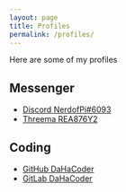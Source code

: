```yaml
---
layout: page
title: Profiles
permalink: /profiles/
---
```


Here are some of my profiles



## Messenger 

<div class="profiles">
 <ul>
 <!-- Dsicord -->
 <!-- ======= -->
 <li>
  <a href="https://threema.id/REA876Y2" class="discord" target="_blank" rel="noopener noreferrer">
    <span class="discord">Discord</span>
       <icon class="discord">
         <iconify-icon icon="akar-icons:discord-fill" style="color: #7289da; margin-top: 20px;"></iconify-icon>
       </icon>
    <span class="discord">NerdofPi#6093</span>
  </a>
 </li>
 <!-- ======= -->
 <!-- Threema -->
 <!-- ======= -->
 <li>
  <a href="https://threema.id/REA876Y2" class="threema" target="_blank" rel="noopener noreferrer">
    <span class="threema">Threema</span>
      <icon class="threema">
        <iconify-icon icon="simple-icons:threema" style="color: #05a63f; margin-top: 20px;"></iconify-icon>
      </icon>
    <span class="threema">REA876Y2</span>
  </a>
 </li>
 <!-- ======= -->
 </ul>
</div>

## Coding 

<div class="profiles">
 <ul>
 <!-- GitHub -->
 <!-- ====== -->
 <li>
   <a href="https://github.com/DaHaCoder" class="github" target="_blank" rel="noopener noreferrer">
     <span class="github">GitHub</span>
       <icon class="github">
         <iconify-icon icon="akar-icons:github-fill" style="color: #ffffff; margin-top: 20px;"></iconify-icon>
       </icon>
      <span class="github">DaHaCoder</span>
   </a>
 </li>
 <!-- ====== -->
 <!-- GitLab -->
 <!-- ====== -->
 <li>
   <a href="https://gitlab.com/DaHaCoder" class="gitlab" target="_blank" rel="noopener noreferrer">
     <span class="gitlab">GitLab</span>
       <icon class="gitlab">
         <iconify-icon icon="fa:gitlab" style="color: #fc6d27; margin-top: 20px;"></iconify-icon>
       </icon>
      <span class="gitlab">DaHaCoder</span>
   </a> 
 </li>
 <!-- ====== -->
 </ul>
</div>
